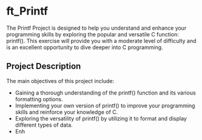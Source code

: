 # ft_Printf 

The Printf Project is designed to help you understand and enhance your programming skills by exploring the popular and versatile C function: printf(). This exercise will provide you with a moderate level of difficulty and is an excellent opportunity to dive deeper into C programming.

## Project Description

The main objectives of this project include:
- Gaining a thorough understanding of the printf() function and its various formatting options.
- Implementing your own version of printf() to improve your programming skills and reinforce your knowledge of C.
- Exploring the versatility of printf() by utilizing it to format and display different types of data.
- Enh

